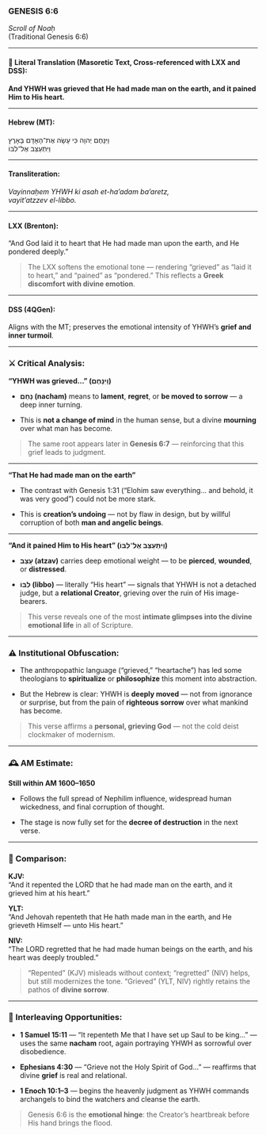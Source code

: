 ### **GENESIS 6:6**

_Scroll of Noaḥ_  
(Traditional Genesis 6:6)

---

#### 📜 Literal Translation (Masoretic Text, Cross-referenced with LXX and DSS):

**And YHWH was grieved that He had made man on the earth, and it pained Him to His heart.**

---

#### Hebrew (MT):

וַיִּנָּחֶם יְהוָה כִּי עָשָׂה אֶת־הָאָדָם בָּאָרֶץ  
וַיִּתְעַצֵּב אֶל־לִבּוֹ

---

#### Transliteration:

_Vayinnaḥem YHWH ki asah et-ha’adam ba’aretz,  
vayit’atzzev el-libbo._

---

#### LXX (Brenton):

“And God laid it to heart that He had made man upon the earth, and He pondered deeply.”

> The LXX softens the emotional tone — rendering “grieved” as “laid it to heart,” and “pained” as “pondered.” This reflects a **Greek discomfort with divine emotion**.

---

#### DSS (4QGen):

Aligns with the MT; preserves the emotional intensity of YHWH’s **grief and inner turmoil**.

---

### ⚔️ Critical Analysis:

**“YHWH was grieved…” (וַיִּנָּחֶם)**

- **נָחַם (nacham)** means to **lament**, **regret**, or **be moved to sorrow** — a deep inner turning.
    
- This is **not a change of mind** in the human sense, but a divine **mourning** over what man has become.
    

> The same root appears later in **Genesis 6:7** — reinforcing that this grief leads to judgment.

---

**“That He had made man on the earth”**

- The contrast with Genesis 1:31 (“Elohim saw everything… and behold, it was very good”) could not be more stark.
    
- This is **creation’s undoing** — not by flaw in design, but by willful corruption of both **man and angelic beings**.
    

---

**“And it pained Him to His heart” (וַיִּתְעַצֵּב אֶל־לִבּוֹ)**

- **עָצַב (atzav)** carries deep emotional weight — to be **pierced**, **wounded**, or **distressed**.
    
- **לִבּוֹ (libbo)** — literally “His heart” — signals that YHWH is not a detached judge, but a **relational Creator**, grieving over the ruin of His image-bearers.
    

> This verse reveals one of the most **intimate glimpses into the divine emotional life** in all of Scripture.

---

### ⚠️ Institutional Obfuscation:

- The anthropopathic language (“grieved,” “heartache”) has led some theologians to **spiritualize** or **philosophize** this moment into abstraction.
    
- But the Hebrew is clear: YHWH is **deeply moved** — not from ignorance or surprise, but from the pain of **righteous sorrow** over what mankind has become.
    

> This verse affirms a **personal, grieving God** — not the cold deist clockmaker of modernism.

---

### 🕰️ AM Estimate:

**Still within AM 1600–1650**

- Follows the full spread of Nephilim influence, widespread human wickedness, and final corruption of thought.
    
- The stage is now fully set for the **decree of destruction** in the next verse.
    

---

### 📖 Comparison:

**KJV:**  
“And it repented the LORD that he had made man on the earth, and it grieved him at his heart.”

**YLT:**  
“And Jehovah repenteth that He hath made man in the earth, and He grieveth Himself — unto His heart.”

**NIV:**  
“The LORD regretted that he had made human beings on the earth, and his heart was deeply troubled.”

> “Repented” (KJV) misleads without context; “regretted” (NIV) helps, but still modernizes the tone. “Grieved” (YLT, NIV) rightly retains the pathos of **divine sorrow**.

---

### 🔗 Interleaving Opportunities:

- **1 Samuel 15:11** — “It repenteth Me that I have set up Saul to be king…” — uses the same **nacham** root, again portraying YHWH as sorrowful over disobedience.
    
- **Ephesians 4:30** — “Grieve not the Holy Spirit of God…” — reaffirms that divine **grief** is real and relational.
    
- **1 Enoch 10:1–3** — begins the heavenly judgment as YHWH commands archangels to bind the watchers and cleanse the earth.
    

> Genesis 6:6 is the **emotional hinge**: the Creator’s heartbreak before His hand brings the flood.